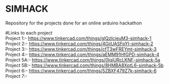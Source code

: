 # SIMHACK
Repository for the projects done for an online arduino hackathon 

#Links to each project <br />
Project 1:- https://www.tinkercad.com/things/glQzIcieuM3-simhack-1 <br />
Project 2:- https://www.tinkercad.com/things/4GiiUASFpYI-simhack-2 <br />
Project 3:- https://www.tinkercad.com/things/cfT3wFREYmt-simhack-3 <br />
Project 4:- https://www.tinkercad.com/things/aEMM91HfGPD-simhack-4 <br />
Project 5A:- https://www.tinkercad.com/things/0IqiURcLKNF-simhack-5a <br />
Project 5B:- https://www.tinkercad.com/things/8HMBA8XptL6-simhack-5b <br />
Project 6:- https://www.tinkercad.com/things/5ZBXF479Z7k-simhack-6 <br />
Project 7:- <br />

